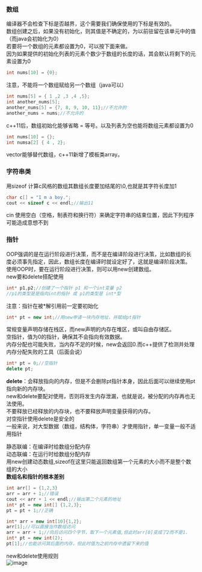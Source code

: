 ### 数组
编译器不会检查下标是否越界，这个需要我们确保使用的下标是有效的。  
数组创建之后，如果没有初始化，则其值是不确定的，为以前驻留在该单元中的值（而java会初始化为0）  
若要将一个数组的元素都设置为0，可以按下面来做。  
因为如果提供的初始化列表的元素个数少于数组的长度的话，其会默认将剩下的元素设置为0  
```c++
int nums[10] = {0};
```

注意，不能将一个数组赋给另一个数组（java可以）  
```c++
int nums[5] = { 1 ,2 ,3 ,4 ,5};
int another_nums[5];
another_nums[5] = {7, 8, 9, 10, 11};//不允许的
another_nums = nums;//不允许的
```
c++11后，数组初始化能够省略 = 等号。以及列表为空也能将数组元素都设置为0  
```c++
int nums[10] = {};
int numsa[2] { 4 , 2};
```
vector能够替代数组，c++11新增了模板类array。  

### 字符串类

用sizeof 计算c风格的数组其数组长度要加结尾的\0,也就是其字符长度加1  
```c++
char c[] = "I m a boy.";
cout << sizeof c << endl;//输出11
```

cin 使用空白（空格，制表符和换行符）来确定字符串的结束位置，因此下列程序可能造成意想不到

### 指针
OOP强调的是在运行阶段进行决策，而不是在编译阶段进行决策，比如数组的长度必须事先指定，因此，数组长度在编译时就设定好了，这就是编译阶段决策。  
使用OOP时，要在运行阶段进行决策，则可以用new创建数组。  
new要和delete搭配使用  
```c++
int* p1,p2;//创建了一个指针 p1 和一个int变量 p2
//p1的类型是是指向int的指针 或 p1的类型是 int*型
```
注意：指针在被\*解引用前一定要初始化
```c++
int* pt = new int;//用new申请一块内存地址，并赋给pt指针
```
常规变量声明存储在栈区，而new声明的内存在堆区，或叫自由存储区。  
空指针，值为0的指针，确保其不会指向有效数据。  
内存分配也可能失败，当内存不足的时候，new会返回0.而c++提供了检测并处理内存分配失败的工具（后面会说）  
```c++
int* pt = 0;//空指针
delete pt;
```
__delete__：会释放指向的内存，但是不会删除pt指针本身，因此后面可以继续使用pt指向新的内存块。  
new和delete要配对使用，否则将发生内存泄漏，也就是说，被分配的内存再也无法使用。  
不要释放已经释放的内存块，也不要释放声明变量获得的内存。  
对空指针使用delete是安全的  
一般来说，对大型数据（数组，结构体，字符串）才使用指针，单一变量一般不适用指针  

静态联编：在编译时给数组分配内存  
动态联编：在运行时给数组分配内存  
用new创建动态数组,sizeof在这里只能返回数组第一个元素的大小而不是整个数组的大小  
__数组名和指针的根本差别__
```c++
int arr[] = {1,2,3}
arr = arr + 1;//错误
cout << arr + 1 << endl;//输出第二个元素的地址
int* pt = new int[] {1,2,3};
pt = pt + 1;//正确
```
```c++
int* arr = new int[10]{1,2};
arr[1];//可以直接当作数组访问
arr = arr + 1;//向后访问四个字节，取下一个元素值,但此时arr[0]变成了2而不是1.
int* pt = new int(2);
pt[1];//也能访问其后面的内存，但此时值为之前内存中遗留下来的值
```
new和delete使用规则  
![image](https://user-images.githubusercontent.com/83968454/209872994-525b099e-4018-4a1e-ae15-6864fbdb5fb7.png)  
